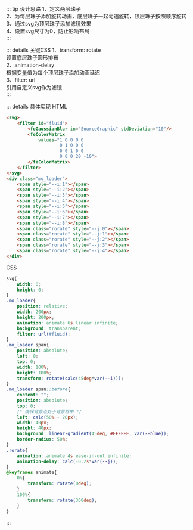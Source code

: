 ::: tip 设计思路
1、定义两层珠子  
2、为每层珠子添加旋转动画，底层珠子一起匀速旋转，顶层珠子按照顺序旋转  
3、通过svg为顶层珠子添加滤镜效果  
4、设置svg尺寸为0，防止影响布局  
:::

::: details 关键CSS
1、transform: rotate  
设置底层珠子圆形排布  
2、animation-delay  
根据变量值为每个顶层珠子添加动画延迟  
3、filter: url  
引用自定义svg作为滤镜  
:::

::: details 具体实现
HTML
```html
<svg>
    <filter id="fluid">
        <feGaussianBlur in="SourceGraphic" stdDeviation="10"/>
        <feColorMatrix 
            values="1 0 0 0 0
                    0 1 0 0 0
                    0 0 1 0 0
                    0 0 0 20 -10">
        </feColorMatrix>
    </filter>
</svg>
<div class="mo_loader">
    <span style="--i:1"></span>
    <span style="--i:2"></span>
    <span style="--i:3"></span>
    <span style="--i:4"></span>
    <span style="--i:5"></span>
    <span style="--i:6"></span>
    <span style="--i:7"></span>
    <span style="--i:8"></span>
    <span class="rorate" style="--j:0"></span>
    <span class="rorate" style="--j:1"></span>
    <span class="rorate" style="--j:2"></span>
    <span class="rorate" style="--j:3"></span>
    <span class="rorate" style="--j:4"></span>
</div>
```
CSS
```css
svg{
    width: 0;
    height: 0;
}
.mo_loader{
    position: relative;
    width: 200px;
    height: 200px;
    animation: animate 6s linear infinite;
    background: transparent;
    filter: url(#fluid);
}
.mo_loader span{
    position: absolute;
    left: 0;
    top: 0;
    width: 100%;
    height: 100%;
    transform: rotate(calc(45deg*var(--i)));
}
.mo_loader span::before{
    content: "";
    position: absolute;
    top: 0;
    /* 确保背景点处于背景框中 */
    left: calc(50% - 20px);
    width: 40px;
    height: 40px;
    background: linear-gradient(45deg, #FFFFFF, var(--blue));
    border-radius: 50%;
}
.rorate{
    animation: animate 4s ease-in-out infinite;
    animation-delay: calc(-0.2s*var(--j));
}
@keyframes animate{
    0%{
        transform: rotate(0deg);
    }
    100%{
        transform: rotate(360deg);
    }
}
```
:::